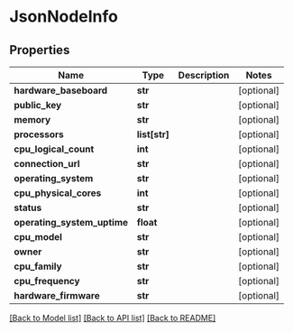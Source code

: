 # JsonNodeInfo


## Properties
Name | Type | Description | Notes
------------ | ------------- | ------------- | -------------
**hardware_baseboard** | **str** |  | [optional] 
**public_key** | **str** |  | [optional] 
**memory** | **str** |  | [optional] 
**processors** | **list[str]** |  | [optional] 
**cpu_logical_count** | **int** |  | [optional] 
**connection_url** | **str** |  | [optional] 
**operating_system** | **str** |  | [optional] 
**cpu_physical_cores** | **int** |  | [optional] 
**status** | **str** |  | [optional] 
**operating_system_uptime** | **float** |  | [optional] 
**cpu_model** | **str** |  | [optional] 
**owner** | **str** |  | [optional] 
**cpu_family** | **str** |  | [optional] 
**cpu_frequency** | **str** |  | [optional] 
**hardware_firmware** | **str** |  | [optional] 

[[Back to Model list]](../README.md#documentation-for-models) [[Back to API list]](../README.md#documentation-for-api-endpoints) [[Back to README]](../README.md)



